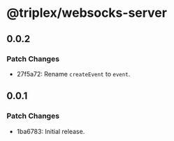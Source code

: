 # @triplex/websocks-server

## 0.0.2

### Patch Changes

- 27f5a72: Rename `createEvent` to `event`.

## 0.0.1

### Patch Changes

- 1ba6783: Initial release.
